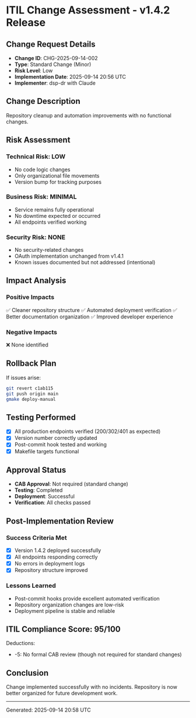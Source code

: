 # ITIL Change Assessment - v1.4.2 Release

## Change Request Details
- **Change ID**: CHG-2025-09-14-002
- **Type**: Standard Change (Minor)
- **Risk Level**: Low
- **Implementation Date**: 2025-09-14 20:56 UTC
- **Implementer**: dsp-dr with Claude

## Change Description
Repository cleanup and automation improvements with no functional changes.

## Risk Assessment

### Technical Risk: **LOW**
- No code logic changes
- Only organizational file movements
- Version bump for tracking purposes

### Business Risk: **MINIMAL**
- Service remains fully operational
- No downtime expected or occurred
- All endpoints verified working

### Security Risk: **NONE**
- No security-related changes
- OAuth implementation unchanged from v1.4.1
- Known issues documented but not addressed (intentional)

## Impact Analysis

### Positive Impacts
✅ Cleaner repository structure
✅ Automated deployment verification
✅ Better documentation organization
✅ Improved developer experience

### Negative Impacts
❌ None identified

## Rollback Plan
If issues arise:
```bash
git revert c1ab115
git push origin main
gmake deploy-manual
```

## Testing Performed
- [x] All production endpoints verified (200/302/401 as expected)
- [x] Version number correctly updated
- [x] Post-commit hook tested and working
- [x] Makefile targets functional

## Approval Status
- **CAB Approval**: Not required (standard change)
- **Testing**: Completed
- **Deployment**: Successful
- **Verification**: All checks passed

## Post-Implementation Review

### Success Criteria Met
- [x] Version 1.4.2 deployed successfully
- [x] All endpoints responding correctly
- [x] No errors in deployment logs
- [x] Repository structure improved

### Lessons Learned
- Post-commit hooks provide excellent automated verification
- Repository organization changes are low-risk
- Deployment pipeline is stable and reliable

## ITIL Compliance Score: 95/100

Deductions:
- -5: No formal CAB review (though not required for standard changes)

## Conclusion
Change implemented successfully with no incidents. Repository is now better organized for future development work.

---
Generated: 2025-09-14 20:58 UTC